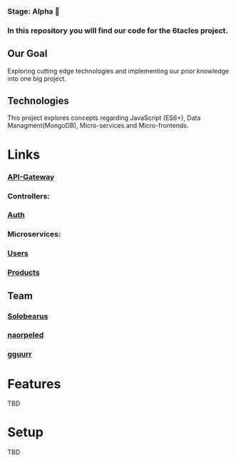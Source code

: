 ### Stage: Alpha 🤖 

### In this repository you will find our code for the 6tacles project.

## Our Goal
Exploring cutting edge technologies and implementing our prior knowledge into one big project.

## Technologies
This project explores concepts regarding JavaScript (ES6+), Data Managment(MongoDB), Micro-services and Micro-frontends.

# Links
### [API-Gateway](https://github.com/Solobearus/yad1-gateway-api "API Gateway")

### Controllers:
### [Auth](https://github.com/Solobearus/yad1-auth-controller "Auth controller")

### Microservices:
### [Users](https://github.com/Solobearus/yad1-users "Users Microservice")
### [Products](https://github.com/Solobearus/yad1-products "Users Microservice")

## Team

### [Solobearus](https://github.com/solobearus "Ivan Solobear")
### [naorpeled](https://github.com/naorpeled "Naor Peled")
### [gguurr](https://github.com/gguurr "gguurr")

# Features
TBD


# Setup
TBD
